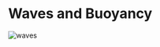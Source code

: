 # Waves and Buoyancy

![waves](https://user-images.githubusercontent.com/22628069/150696317-69975dd7-7cf9-491a-aaa3-dc97c9a5dbe3.png)
